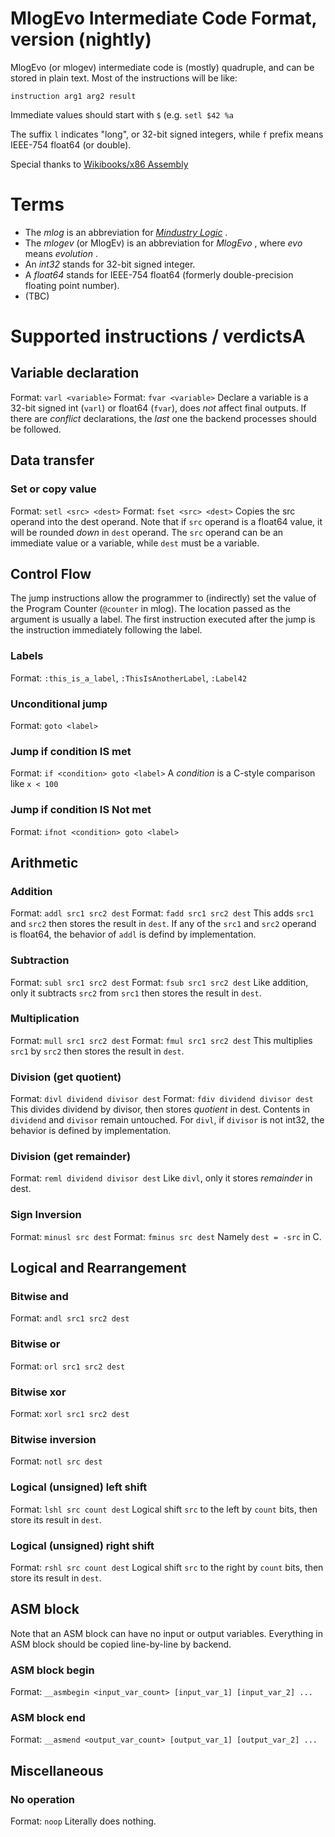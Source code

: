 # MlogEvo Intermediate Code Format, version (nightly)

MlogEvo (or mlogev) intermediate code is (mostly) quadruple, and can be stored in plain text. Most of the instructions will be like:

`instruction arg1 arg2 result`

Immediate values should start with `$` (e.g. `setl $42 %a`

The suffix `l` indicates "long", or 32-bit signed integers, while `f` prefix means IEEE-754 float64 (or double).

Special thanks to [Wikibooks/x86 Assembly](https://en.wikibooks.org/wiki/X86_Assembly)


# Terms
* The _mlog_ is an abbreviation for [_Mindustry Logic_](https://mindustrygame.github.io/wiki/logic/0-introduction/) .
* The _mlogev_ (or MlogEv) is an abbreviation for _MlogEvo_ , where _evo_ means _evolution_ .
* An _int32_ stands for 32-bit signed integer.
* A _float64_ stands for IEEE-754 float64 (formerly double-precision floating point number).
* (TBC)


# Supported instructions / verdictsA

## Variable declaration
Format: `varl <variable>`
Format: `fvar <variable>`
Declare a variable is a 32-bit signed int (`varl`) or float64 (`fvar`), does _not_ affect final outputs.
If there are _conflict_ declarations, the _last_ one the backend processes should be followed.

## Data transfer

### Set or copy value
Format: `setl <src> <dest>`
Format: `fset <src> <dest>`
Copies the src operand into the dest operand. Note that if `src` operand is a float64 value, it will be rounded _down_ in `dest` operand.
The `src` operand can be an immediate value or a variable, while `dest` must be a variable.

## Control Flow
The jump instructions allow the programmer to (indirectly) set the value of the Program Counter (`@counter` in mlog). The location passed as the argument is usually a label. The first instruction executed after the jump is the instruction immediately following the label.

### Labels
Format: `:this_is_a_label`, `:ThisIsAnotherLabel`, `:Label42`

### Unconditional jump
Format: `goto <label>`

### Jump if condition IS met
Format: `if <condition> goto <label>`
A _condition_ is a C-style comparison like `x < 100`

### Jump if condition IS Not met
Format: `ifnot <condition> goto <label>`

## Arithmetic

### Addition
Format: `addl src1 src2 dest`
Format: `fadd src1 src2 dest`
This adds `src1` and `src2` then stores the result in `dest`.
If any of the `src1` and `src2` operand is float64, the behavior of `addl` is defind by implementation.

### Subtraction
Format: `subl src1 src2 dest`
Format: `fsub src1 src2 dest`
Like addition, only it subtracts `src2` from `src1` then stores the result in `dest`.

### Multiplication
Format: `mull src1 src2 dest`
Format: `fmul src1 src2 dest`
This multiplies `src1` by `src2` then stores the result in `dest`.

### Division (get quotient)
Format: `divl dividend divisor dest`
Format: `fdiv dividend divisor dest`
This divides dividend by divisor, then stores _quotient_ in dest. Contents in `dividend` and `divisor` remain untouched.
For `divl`, if `divisor` is not int32, the behavior is defined by implementation.

### Division (get remainder)
Format: `reml dividend divisor dest`
Like `divl`, only it stores _remainder_ in dest.

### Sign Inversion
Format: `minusl src dest`
Format: `fminus src dest`
Namely `dest = -src` in C.


## Logical and Rearrangement

### Bitwise and
Format: `andl src1 src2 dest`

### Bitwise or
Format: `orl src1 src2 dest`

### Bitwise xor
Format: `xorl src1 src2 dest`

### Bitwise inversion
Format: `notl src dest`

### Logical (unsigned) left shift
Format: `lshl src count dest`
Logical shift `src` to the left by `count` bits, then store its result in `dest`.

### Logical (unsigned) right shift
Format: `rshl src count dest`
Logical shift `src` to the right by `count` bits, then store its result in `dest`.


## ASM block

Note that an ASM block can have no input or output variables. Everything in ASM block should be copied line-by-line by backend.

### ASM block begin
Format: `__asmbegin <input_var_count> [input_var_1] [input_var_2] ...`

### ASM block end
Format: `__asmend <output_var_count> [output_var_1] [output_var_2] ...`

## Miscellaneous

### No operation
Format: `noop`
Literally does nothing.
